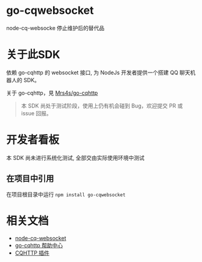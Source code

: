 # go-cqwebsocket

node-cq-websocke 停止维护后的替代品

# 关于此SDK

依赖 go-cqhttp 的 websocket 接口, 为 NodeJs 开发者提供一个搭建 QQ 聊天机器人的 SDK。

关于 go-cqhttp，見 [Mrs4s/go-cqhttp](https://github.com/Mrs4s/go-cqhttp)

> 本 SDK 尚处于测试阶段，使用上仍有机会碰到 Bug，欢迎提交 PR 或 issue 回报。

# 开发者看板

本 SDK 尚未进行系统化测试, 全部交由实际使用环境中测试

## 在项目中引用

在项目根目录中运行 `npm install go-cqwebsocket`

# 相关文档

- [node-cq-websocket](https://github.com/momocow/node-cq-websocket/blob/master/README.md)
- [go-cqhttp 帮助中心](https://ishkong.github.io/go-cqhttp-docs/)
- [CQHTTP 插件](https://richardchien.gitee.io/coolq-http-api/docs/4.15/#/)
